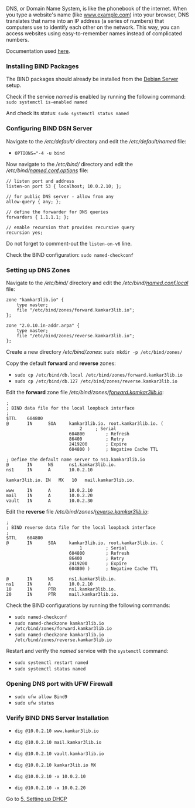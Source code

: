 DNS, or Domain Name System, is like the phonebook of the internet. When you type a website's name (like www.example.com) into your browser, DNS translates that name into an IP address (a series of numbers) that computers use to identify each other on the network. This way, you can access websites using easy-to-remember names instead of complicated numbers.

Documentation used [here](https://adamtheautomator.com/bind-dns-server/).
### Installing BIND Packages
The BIND packages should already be installed from the [Debian Server](Debian_Server.md) setup.

Check if the service *named* is enabled by running the following command: `sudo systemctl is-enabled named`

And check its status: `sudo systemctl status named`

### Configuring BIND DSN Server
Navigate to the */etc/default/* directory and edit the */etc/default/named* file:
- `OPTIONS="-4 -u bind`

Now navigate to the */etc/bind/* directory and edit the */etc/bind/[named.conf.options](/images/named.conf.options.png)* file:
```
// listen port and address 
listen-on port 53 { localhost; 10.0.2.10; }; 

// for public DNS server - allow from any 
allow-query { any; }; 

// define the forwarder for DNS queries 
forwarders { 1.1.1.1; }; 

// enable recursion that provides recursive query 
recursion yes;
```

Do not forget to comment-out the `listen-on-v6` line.

Check the BIND configuration: `sudo named-checkconf`
### Setting up DNS Zones
Navigate to the */etc/bind/* directory and edit the */etc/bind/[named.conf.local](/images/named.conf.local.png)* file: 
```
zone "kamkar3lib.io" {
    type master;
    file "/etc/bind/zones/forward.kamkar3lib.io";
};

zone "2.0.10.in-addr.arpa" {
    type master;
    file "/etc/bind/zones/reverse.kamkar3lib.io";
};
```

Create a new directory */etc/bind/zones*: `sudo mkdir -p /etc/bind/zones/`

Copy the default **forward** and **reverse** zones:
- `sudo cp /etc/bind/db.local /etc/bind/zones/forward.kamkar3lib.io`
- `sudo cp /etc/bind/db.127 /etc/bind/zones/reverse.kamkar3lib.io`

Edit the **forward** zone file */etc/bind/zones/[forward.kamkar3lib.io](/images/forward.kamkar3lib.io.png)*:
```
;
; BIND data file for the local loopback interface
;
$TTL    604800
@       IN      SOA     kamkar3lib.io. root.kamkar3lib.io. (
	                        2     ; Serial
                        604800        ; Refresh
                        86400         ; Retry
                        2419200       ; Expire
                        604800 )      ; Negative Cache TTL

; Define the default name server to ns1.kamkar3lib.io
@       IN      NS      ns1.kamkar3lib.io.
ns1     IN      A       10.0.2.10

kamkar3lib.io. IN   MX   10   mail.kamkar3lib.io.

www     IN      A       10.0.2.10
mail    IN      A       10.0.2.20
vault   IN      A       10.0.2.30
```

Edit the **reverse** file */etc/bind/zones/[reverse.kamkar3lib.io](/images/reverse.kamkar3lib.io.png)*:
```
;
; BIND reverse data file for the local loopback interface
;
$TTL    604800
@       IN      SOA     kamkar3lib.io. root.kamkar3lib.io. (
                            1         ; Serial
                        604800        ; Refresh
                        86400         ; Retry
                        2419200       ; Expire
                        604800 )      ; Negative Cache TTL

@       IN      NS      ns1.kamkar3lib.io.
ns1     IN      A       10.0.2.10
10      IN      PTR     ns1.kamkar3lib.io.
20      IN      PTR     mail.kamkar3lib.io.
```

Check the BIND configurations by running the following commands:
- `sudo named-checkconf`
- `sudo named-checkzone kamkar3lib.io /etc/bind/zones/forward.kamkar3lib.io`
- `sudo named-checkzone kamkar3lib.io /etc/bind/zones/reverse.kamkar3lib.io`

Restart and verify the *named* service with the `systemctl` command:
- `sudo systemctl restart named`
- `sudo systemctl status named`

### Opening DNS port with UFW Firewall
- `sudo ufw allow Bind9`
- `sudo ufw status`

### Verify BIND DNS Server Installation
- `dig @10.0.2.10 www.kamkar3lib.io`
- `dig @10.0.2.10 mail.kamkar3lib.io`
- `dig @10.0.2.10 vault.kamkar3lib.io`

- `dig @10.0.2.10 kamkar3lib.io MX`

- `dig @10.0.2.10 -x 10.0.2.10`
- `dig @10.0.2.10 -x 10.0.2.20`

Go to [5. Setting up DHCP](/DHCP.md)
